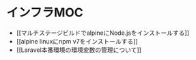 # インフラMOC

- [[マルチステージビルドでalpineにNode.jsをインストールする]]
- [[alpine linuxにnpm v7をインストールする]]
- [[Laravel本番環境の環境変数の管理について]]